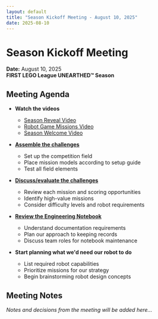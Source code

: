 ```yaml
---
layout: default
title: "Season Kickoff Meeting - August 10, 2025"
date: 2025-08-10
---
```


# Season Kickoff Meeting
**Date:** August 10, 2025  
**FIRST LEGO League UNEARTHED™ Season**

## Meeting Agenda

- **Watch the videos**
  - [Season Reveal Video](https://youtu.be/exWkcUBS0j8?si=iBuccvzflOIHoSUw)
  - [Robot Game Missions Video](https://youtu.be/ErDj8myI_Tg)
  - [Season Welcome Video](https://youtu.be/PlJ51XUoP-Q)

- **[Assemble the challenges](https://firstinspires.blob.core.windows.net/fll/challenge/2025-26/fll-challenge-unearthed-field-setup-reference-guide.pdf)**
  - Set up the competition field
  - Place mission models according to setup guide
  - Test all field elements

- **[Discuss/evaluate the challenges](https://firstinspires.blob.core.windows.net/fll/challenge/2025-26/fll-challenge-unearthed-rgr.pdf)**
  - Review each mission and scoring opportunities
  - Identify high-value missions
  - Consider difficulty levels and robot requirements

- **[Review the Engineering Notebook](https://firstinspires.blob.core.windows.net/fll/challenge/2025-26/fll-challenge-unearthed-en.pdf)**
  - Understand documentation requirements
  - Plan our approach to keeping records
  - Discuss team roles for notebook maintenance

- **Start planning what we'd need our robot to do**
  - List required robot capabilities
  - Prioritize missions for our strategy
  - Begin brainstorming robot design concepts

## Meeting Notes

*Notes and decisions from the meeting will be added here...*